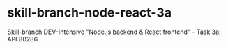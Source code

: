 # skill-branch-node-react-3a
Skill-branch DEV-Intensive "Node.js backend &amp; React frontend" - Task 3a: API 80286
